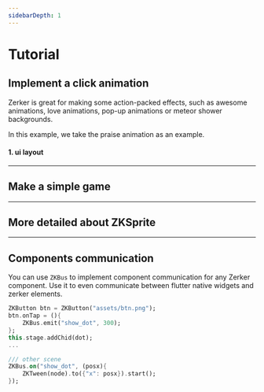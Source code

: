 ```yaml
---
sidebarDepth: 1
---
```


# Tutorial

## Implement a click animation

Zerker is great for making some action-packed effects, such as awesome animations, love animations, pop-up animations or meteor shower backgrounds.

In this example, we take the praise animation as an example.

#### 1. ui layout

---

## Make a simple game


---

## More detailed about ZKSprite

---

## Components communication

You can use `ZKBus` to implement component communication for any Zerker component. Use it to even communicate between flutter native widgets and zerker elements.

```dart
ZKButton btn = ZKButton("assets/btn.png");
btn.onTap = (){
	ZKBus.emit("show_dot", 300);
};
this.stage.addChid(dot);
...

/// other scene
ZKBus.on("show_dot", (posx){
	ZKTween(node).to({"x": posx}).start();
});

```
